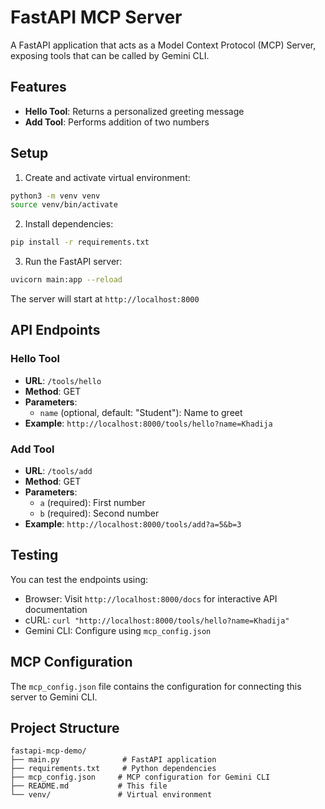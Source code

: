 # FastAPI MCP Server

A FastAPI application that acts as a Model Context Protocol (MCP) Server, exposing tools that can be called by Gemini CLI.

## Features

- **Hello Tool**: Returns a personalized greeting message
- **Add Tool**: Performs addition of two numbers

## Setup

1. Create and activate virtual environment:
```bash
python3 -m venv venv
source venv/bin/activate
```

2. Install dependencies:
```bash
pip install -r requirements.txt
```

3. Run the FastAPI server:
```bash
uvicorn main:app --reload
```

The server will start at `http://localhost:8000`

## API Endpoints

### Hello Tool
- **URL**: `/tools/hello`
- **Method**: GET
- **Parameters**: 
  - `name` (optional, default: "Student"): Name to greet
- **Example**: `http://localhost:8000/tools/hello?name=Khadija`

### Add Tool
- **URL**: `/tools/add`
- **Method**: GET
- **Parameters**:
  - `a` (required): First number
  - `b` (required): Second number
- **Example**: `http://localhost:8000/tools/add?a=5&b=3`

## Testing

You can test the endpoints using:
- Browser: Visit `http://localhost:8000/docs` for interactive API documentation
- cURL: `curl "http://localhost:8000/tools/hello?name=Khadija"`
- Gemini CLI: Configure using `mcp_config.json`

## MCP Configuration

The `mcp_config.json` file contains the configuration for connecting this server to Gemini CLI.

## Project Structure

```
fastapi-mcp-demo/
├── main.py              # FastAPI application
├── requirements.txt     # Python dependencies
├── mcp_config.json     # MCP configuration for Gemini CLI
├── README.md           # This file
└── venv/               # Virtual environment
```

